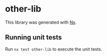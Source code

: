 # other-lib

This library was generated with [Nx](https://nx.dev).

## Running unit tests

Run `nx test other-lib` to execute the unit tests.
